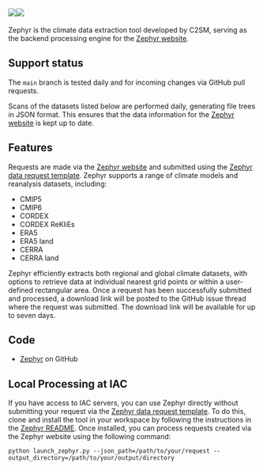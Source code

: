 # <img>![](https://polybox.ethz.ch/index.php/s/P1sc5n7TLhmUcld/download#only-light)![](https://polybox.ethz.ch/index.php/s/7FVqpqKOPQw9xew/download#only-dark)</img>


Zephyr is the climate data extraction tool developed by C2SM, serving as the backend processing engine for the [Zephyr website](https://zephyr.ethz.ch).

## Support status

The `main` branch is tested daily and for incoming changes via GitHub pull requests.

Scans of the datasets listed below are performed daily, generating file trees in JSON format. This ensures that the data information for the [Zephyr website](https://zephyr.ethz.ch) is kept up to date.

## Features

Requests are made via the [Zephyr website](https://zephyr.ethz.ch) and submitted using the [Zephyr data request template](https://github.com/C2SM/zephyr-request/issues/new/choose). Zephyr supports a range of climate models and reanalysis datasets, including:

- CMIP5
- CMIP6
- CORDEX
- CORDEX ReKliEs
- ERA5
- ERA5 land
- CERRA
- CERRA land

Zephyr efficiently extracts both regional and global climate datasets, with options to retrieve data at individual nearest grid points or within a user-defined rectangular area. Once a request has been successfully submitted and processed, a download link will be posted to the GitHub issue thread where the request was submitted. The download link will be available for up to seven days.

## Code

* [Zephyr](https://github.com/C2SM/zephyr/tree/main) on GitHub

## Local Processing at IAC

If you have access to IAC servers, you can use Zephyr directly without submitting your request via the [Zephyr data request template](https://github.com/C2SM/zephyr-request/issues/new/choose). To do this, clone and install the tool in your workspace by following the instructions in the [Zephyr README](https://github.com/C2SM/zephyr/tree/main). Once installed, you can process requests created via the Zephyr website using the following command:

```shell
python launch_zephyr.py --json_path=/path/to/your/request --output_directory=/path/to/your/output/directory
```
